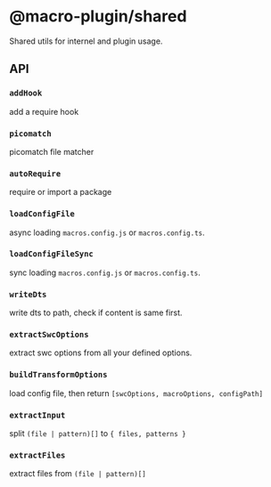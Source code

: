 # @macro-plugin/shared

Shared utils for internel and plugin usage.

## API

### `addHook`

add a require hook

### `picomatch`

picomatch file matcher

### `autoRequire`

require or import a package

### `loadConfigFile`

async loading `macros.config.js` or `macros.config.ts`.

### `loadConfigFileSync`

sync loading `macros.config.js` or `macros.config.ts`.

### `writeDts`

write dts to path, check if content is same first.

### `extractSwcOptions`

extract swc options from all your defined options.

### `buildTransformOptions`

load config file, then return `[swcOptions, macroOptions, configPath]`

### `extractInput`

split `(file | pattern)[]` to `{ files, patterns }`

### `extractFiles`

extract files from `(file | pattern)[]`